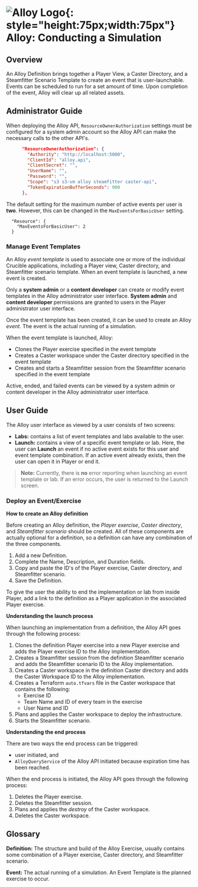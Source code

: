 # ![Alloy Logo](../assets/img/crucible-icon-alloy.svg){: style="height:75px;width:75px"} **Alloy:** Conducting a Simulation

## Overview

An Alloy Definition brings together a Player View, a Caster Directory, and a Steamfitter Scenario Template to create an event that is user-launchable.  Events can be scheduled to run for a set amount of time. Upon completion of the event, Alloy will clear up all related assets.

## Administrator Guide

When deploying the Alloy API, `ResourceOwnerAuthorization` settings must be configured for a system admin account so the Alloy API can make the necessary calls to the other API's.

```json
      "ResourceOwnerAuthorization": {
        "Authority": "http://localhost:5000",
        "ClientId": "alloy.api",
        "ClientSecret": "",
        "UserName": "",
        "Password": "",
        "Scope": "s3 s3-vm alloy steamfitter caster-api",
        "TokenExpirationBufferSeconds": 900
      },
```

The default setting for the maximum number of active events per user is **two**. However, this can be changed in the `MaxEventsForBasicUser` setting.

      "Resource": {
        "MaxEventsForBasicUser": 2
      }

### Manage Event Templates

An Alloy _event template_ is used to associate one or more of the individual Crucible applications, including a Player view, Caster directory, and Steamfitter scenario template. When an event template is launched, a new event is created.

Only a **system admin** or a **content developer** can create or modify event templates in the Alloy administrator user interface. **System admin** and **content developer** permissions are granted to users in the Player administrator user interface.

Once the event template has been created, it can be used to create an Alloy _event_. The event is the actual running of a simulation.

When the event template is launched, Alloy:

- Clones the Player exercise specified in the event template
- Creates a Caster workspace under the Caster directory specified in the event template
- Creates and starts a Steamfitter session from the Steamfitter scenario specified in the event template

Active, ended, and failed events can be viewed by a system admin or content developer in the Alloy administrator user interface.

<!-- ### Events -->

## User Guide

The Alloy user interface as viewed by a user consists of two screens:

- **Labs:** contains a list of event templates and labs available to the user.
- **Launch:** contains a view of a specific event template or lab. Here, the user can **Launch** an event if no active event exists for this user and event template combination. If an active event already exists, then the user can open it in Player or end it.

> **Note:** Currently, there is **no** error reporting when launching an event template or lab. If an error occurs, the user is returned to the Launch screen.

### Deploy an Event/Exercise

**How to create an Alloy definition**

Before creating an Alloy definition, the *Player exercise*, *Caster directory*, and *Steamfitter scenario* should be created. All of these components are actually optional for a definition, so a definition can have any combination of the three components.

 1. Add a new Definition.
 2. Complete the Name, Description, and Duration fields.
 3. Copy and paste the ID's of the Player exercise, Caster directory, and Steamfitter scenario.
 4. Save the Definition.

To give the user the ability to end the implementation or lab from inside Player, add a link to the definition as a Player application in the associated Player exercise.

**Understanding the launch process**

When launching an implementation from a definition, the Alloy API goes through the following process:

1.  Clones the definition Player exercise into a new Player exercise and adds the Player exercise ID to the Alloy implementation.
2.  Creates a Steamfitter session from the definition Steamfitter scenario and adds the Steamfitter scenario ID to the Alloy implementation.
3.  Creates a Caster workspace in the definition Caster directory and adds the Caster Workspace ID to the Alloy implementation.
4.  Creates a Terraform `auto.tfvars` file in the Caster workspace that contains the following:
    - Exercise ID
    - Team Name and ID of every team in the exercise
    - User Name and ID
5.  Plans and applies the Caster workspace to deploy the infrastructure.
6.  Starts the Steamfitter scenario.

**Understanding the end process**

There are two ways the end process can be triggered:
- user initiated, and
- `AlloyQueryService` of the Alloy API initiated because expiration time has been reached.

When the end process is initiated, the Alloy API goes through the following process:

 1. Deletes the Player exercise.
 2. Deletes the Steamfitter session.
 3. Plans and applies the *destroy* of the Caster workspace.
 4. Deletes the Caster workspace.

<!-- ### Invite Others to Event/Exercise -->

<!-- ## Alloy Tips -->

## Glossary

**Definition:** The structure and build of the Alloy Exercise, usually contains some combination of a Player exercise, Caster directory, and Steamfitter scenario.

**Event:** The actual running of a simulation. An Event Template is the planned exercise to occur.
